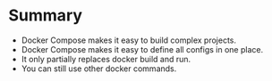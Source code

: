 # Summary

* Docker Compose makes it easy to build complex projects.
* Docker Compose makes it easy to define all configs in one place.
* It only partially replaces docker build and run.
* You can still use other docker commands.
